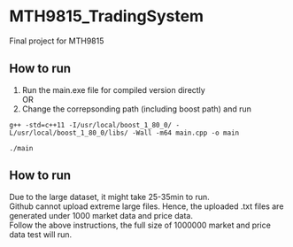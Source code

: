 # MTH9815_TradingSystem
Final project for MTH9815
## How to run
1. Run the main.exe file for compiled version directly  
OR  
2. Change the correpsonding path (including boost path) and run  
```
g++ -std=c++11 -I/usr/local/boost_1_80_0/ -L/usr/local/boost_1_80_0/libs/ -Wall -m64 main.cpp -o main  
```
```
./main
```

## How to run
Due to the large dataset, it might take 25-35min to run.  
Github cannot upload extreme large files. Hence, the uploaded .txt files are generated under 1000 market data and price data.   
Follow the above instructions, the full size of 1000000 market and price data test will run.

